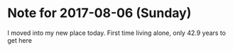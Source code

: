 # Note for 2017-08-06 (Sunday)

I moved into my new place today. First time living alone, only 42.9 years to get here
